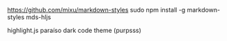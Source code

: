 https://github.com/mixu/markdown-styles
sudo npm install -g markdown-styles mds-hljs

highlight.js paraíso dark code theme (purpsss)

<!-- https://github.com/jgm/pandoc-templates/blob/master/default.html5 -->